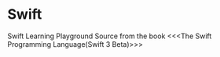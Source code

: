 # Swift
Swift Learning Playground
Source from the book <<<The Swift Programming Language(Swift 3 Beta)>>>
